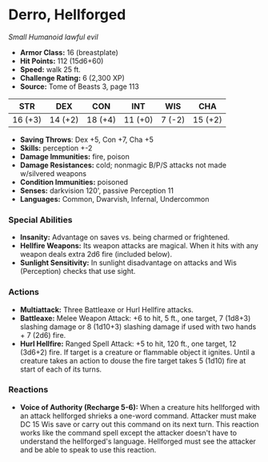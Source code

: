 # Derro, Hellforged

*Small* *Humanoid* *lawful evil*

- **Armor Class:** 16 (breastplate)
- **Hit Points:** 112 (15d6+60)
- **Speed:** walk 25 ft.
- **Challenge Rating:** 6 (2,300 XP)
- **Source:** Tome of Beasts 3, page 113

| STR | DEX | CON | INT | WIS | CHA |
| --- | --- | --- | --- | --- | --- |
| 16 (+3) | 14 (+2) | 18 (+4) | 11 (+0) | 7 (-2) | 15 (+2) |

- **Saving Throws**: Dex +5, Con +7, Cha +5
- **Skills:** perception +-2
- **Damage Immunities:** fire, poison
- **Damage Resistances:** cold; nonmagic B/P/S attacks not made w/silvered weapons
- **Condition Immunities:** poisoned
- **Senses:** darkvision 120', passive Perception 11
- **Languages:** Common, Dwarvish, Infernal, Undercommon

### Special Abilities

- **Insanity:** Advantage on saves vs. being charmed or frightened.
- **Hellfire Weapons:** Its weapon attacks are magical. When it hits with any weapon deals extra 2d6 fire (included below).
- **Sunlight Sensitivity:** In sunlight disadvantage on attacks and Wis (Perception) checks that use sight.

### Actions

- **Multiattack:** Three Battleaxe or Hurl Hellfire attacks.
- **Battleaxe:** Melee Weapon Attack: +6 to hit, 5 ft., one target, 7 (1d8+3) slashing damage or 8 (1d10+3) slashing damage if used with two hands + 7 (2d6) fire.
- **Hurl Hellfire:** Ranged Spell Attack: +5 to hit, 120 ft., one target, 12 (3d6+2) fire. If target is a creature or flammable object it ignites. Until a creature takes an action to douse the fire target takes 5 (1d10) fire at start of each of its turns.

### Reactions

- **Voice of Authority (Recharge 5-6):** When a creature hits hellforged with an attack hellforged shrieks a one-word command. Attacker must make DC 15 Wis save or carry out this command on its next turn. This reaction works like the command spell except the attacker doesn't have to understand the hellforged's language. Hellforged must see the attacker and be able to speak to use this reaction.


